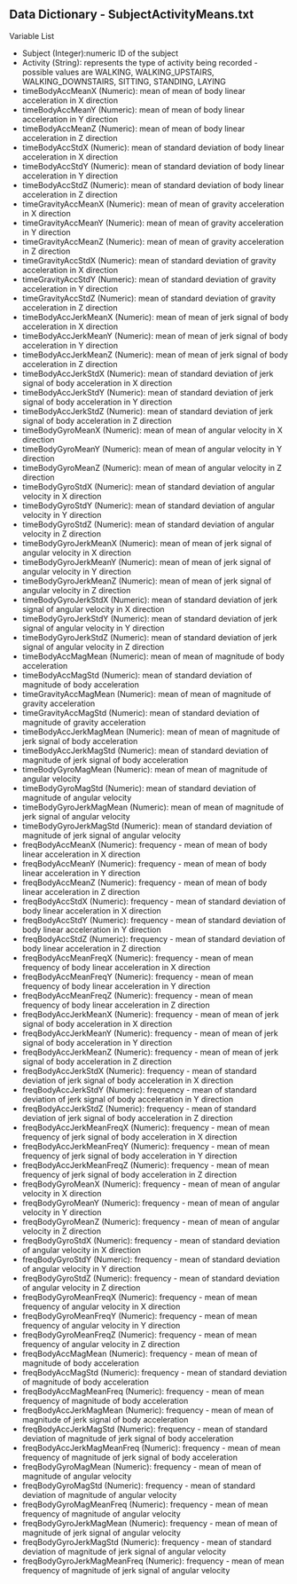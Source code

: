 ## Data Dictionary - SubjectActivityMeans.txt ##

Variable List
* Subject	(Integer):numeric ID of the subject
* Activity (String): represents the type of activity being recorded - possible values are WALKING, WALKING_UPSTAIRS, WALKING_DOWNSTAIRS, SITTING, STANDING, LAYING
* timeBodyAccMeanX (Numeric): mean of mean of body linear acceleration in X direction
* timeBodyAccMeanY (Numeric):	mean of mean of body linear acceleration in Y direction
* timeBodyAccMeanZ			(Numeric):		mean of mean of body linear acceleration in Z direction
* timeBodyAccStdX				(Numeric):		mean of standard deviation of body linear acceleration in X direction
* timeBodyAccStdY				(Numeric):		mean of standard deviation of body linear acceleration in Y direction
* timeBodyAccStdZ				(Numeric):		mean of standard deviation of body linear acceleration in Z direction
* timeGravityAccMeanX			(Numeric):		mean of mean of gravity acceleration in X direction
* timeGravityAccMeanY			(Numeric):		mean of mean of gravity acceleration in Y direction	
* timeGravityAccMeanZ			(Numeric):		mean of mean of gravity acceleration in Z direction
* timeGravityAccStdX			(Numeric):		mean of standard deviation of gravity acceleration in X direction
* timeGravityAccStdY			(Numeric):		mean of standard deviation of gravity acceleration in Y direction
* timeGravityAccStdZ			(Numeric):		mean of standard deviation of gravity acceleration in Z direction
* timeBodyAccJerkMeanX		(Numeric):		mean of mean of jerk signal of body acceleration in X direction
* timeBodyAccJerkMeanY		(Numeric):		mean of mean of jerk signal of body acceleration in Y direction
* timeBodyAccJerkMeanZ		(Numeric):		mean of mean of jerk signal of body acceleration in Z direction
* timeBodyAccJerkStdX			(Numeric):		mean of standard deviation of jerk signal of body acceleration in X direction
* timeBodyAccJerkStdY			(Numeric):		mean of standard deviation of jerk signal of body acceleration in Y direction
* timeBodyAccJerkStdZ			(Numeric):		mean of standard deviation of jerk signal of body acceleration in Z direction
* timeBodyGyroMeanX			(Numeric):		mean of mean of angular velocity in X direction
* timeBodyGyroMeanY			(Numeric):		mean of mean of angular velocity in Y direction
* timeBodyGyroMeanZ			(Numeric):		mean of mean of angular velocity in Z direction
* timeBodyGyroStdX			(Numeric):		mean of standard deviation of angular velocity in X direction
* timeBodyGyroStdY			(Numeric):		mean of standard deviation of angular velocity in Y direction
* timeBodyGyroStdZ			(Numeric):		mean of standard deviation of angular velocity in Z direction
* timeBodyGyroJerkMeanX		(Numeric):		mean of mean of jerk signal of angular velocity in X direction
* timeBodyGyroJerkMeanY		(Numeric):		mean of mean of jerk signal of angular velocity in Y direction
* timeBodyGyroJerkMeanZ		(Numeric):		mean of mean of jerk signal of angular velocity in Z direction
* timeBodyGyroJerkStdX		(Numeric):		mean of standard deviation of jerk signal of angular velocity in X direction	
* timeBodyGyroJerkStdY		(Numeric):		mean of standard deviation of jerk signal of angular velocity in Y direction	
* timeBodyGyroJerkStdZ		(Numeric):		mean of standard deviation of jerk signal of angular velocity in Z direction	
* timeBodyAccMagMean			(Numeric):		mean of mean of magnitude of body acceleration
* timeBodyAccMagStd			(Numeric):		mean of standard deviation of magnitude of body acceleration
* timeGravityAccMagMean		(Numeric):		mean of mean of magnitude of gravity acceleration
* timeGravityAccMagStd		(Numeric):		mean of standard deviation of magnitude of gravity acceleration
* timeBodyAccJerkMagMean		(Numeric):		mean of mean of magnitude of jerk signal of body acceleration
* timeBodyAccJerkMagStd		(Numeric):		mean of standard deviation of magnitude of jerk signal of body acceleration
* timeBodyGyroMagMean			(Numeric):		mean of mean of magnitude of angular velocity
* timeBodyGyroMagStd			(Numeric):		mean of standard deviation of magnitude of angular velocity
* timeBodyGyroJerkMagMean		(Numeric):		mean of mean of magnitude of jerk signal of angular velocity
* timeBodyGyroJerkMagStd		(Numeric):		mean of standard deviation of magnitude of jerk signal of angular velocity
* freqBodyAccMeanX			(Numeric):		frequency - mean of mean of body linear acceleration in X direction
* freqBodyAccMeanY            (Numeric):		frequency - mean of mean of body linear acceleration in Y direction
* freqBodyAccMeanZ            (Numeric):		frequency - mean of mean of body linear acceleration in Z direction
* freqBodyAccStdX             (Numeric):		frequency - mean of standard deviation of body linear acceleration in X direction
* freqBodyAccStdY             (Numeric):		frequency - mean of standard deviation of body linear acceleration in Y direction
* freqBodyAccStdZ             (Numeric):		frequency - mean of standard deviation of body linear acceleration in Z direction
* freqBodyAccMeanFreqX        (Numeric):		frequency - mean of mean frequency of body linear acceleration in X direction
* freqBodyAccMeanFreqY        (Numeric):		frequency - mean of mean frequency of body linear acceleration in Y direction
* freqBodyAccMeanFreqZ        (Numeric):		frequency - mean of mean frequency of body linear acceleration in Z direction
* freqBodyAccJerkMeanX       	(Numeric):		frequency - mean of mean of jerk signal of body acceleration in X direction 
* freqBodyAccJerkMeanY       	(Numeric):		frequency - mean of mean of jerk signal of body acceleration in Y direction 
* freqBodyAccJerkMeanZ       	(Numeric):		frequency - mean of mean of jerk signal of body acceleration in Z direction 
* freqBodyAccJerkStdX        	(Numeric):		frequency - mean of standard deviation of jerk signal of body acceleration in X direction 
* freqBodyAccJerkStdY        	(Numeric):		frequency - mean of standard deviation of jerk signal of body acceleration in Y direction 
* freqBodyAccJerkStdZ        	(Numeric):		frequency - mean of standard deviation of jerk signal of body acceleration in Z direction 
* freqBodyAccJerkMeanFreqX    (Numeric):		frequency - mean of mean frequency of jerk signal of body acceleration in X direction 
* freqBodyAccJerkMeanFreqY    (Numeric):		frequency - mean of mean frequency of jerk signal of body acceleration in Y direction 
* freqBodyAccJerkMeanFreqZ    (Numeric):		frequency - mean of mean frequency of jerk signal of body acceleration in Z direction 
* freqBodyGyroMeanX           (Numeric):		frequency - mean of mean of angular velocity in X direction
* freqBodyGyroMeanY           (Numeric):		frequency - mean of mean of angular velocity in Y direction
* freqBodyGyroMeanZ           (Numeric):		frequency - mean of mean of angular velocity in Z direction
* freqBodyGyroStdX            (Numeric):		frequency - mean of standard deviation of angular velocity in X direction
* freqBodyGyroStdY            (Numeric):		frequency - mean of standard deviation of angular velocity in Y direction
* freqBodyGyroStdZ            (Numeric):		frequency - mean of standard deviation of angular velocity in Z direction
* freqBodyGyroMeanFreqX       (Numeric):		frequency - mean of mean frequency of angular velocity in X direction
* freqBodyGyroMeanFreqY       (Numeric):		frequency - mean of mean frequency of angular velocity in Y direction
* freqBodyGyroMeanFreqZ       (Numeric):		frequency - mean of mean frequency of angular velocity in Z direction
* freqBodyAccMagMean          (Numeric):		frequency - mean of mean of magnitude of body acceleration
* freqBodyAccMagStd           (Numeric):		frequency - mean of standard deviation of magnitude of body acceleration
* freqBodyAccMagMeanFreq      (Numeric):		frequency - mean of mean frequency of magnitude of body acceleration
* freqBodyAccJerkMagMean      (Numeric):		frequency - mean of mean of magnitude of jerk signal of body acceleration
* freqBodyAccJerkMagStd       (Numeric):		frequency - mean of standard deviation of magnitude of jerk signal of body acceleration
* freqBodyAccJerkMagMeanFreq  (Numeric):		frequency - mean of mean frequency of magnitude of jerk signal of body acceleration
* freqBodyGyroMagMean         (Numeric):		frequency - mean of mean of magnitude of angular velocity
* freqBodyGyroMagStd          (Numeric):		frequency - mean of standard deviation of magnitude of angular velocity
* freqBodyGyroMagMeanFreq     (Numeric):		frequency - mean of mean frequency of magnitude of angular velocity
* freqBodyGyroJerkMagMean     (Numeric):		frequency - mean of mean of magnitude of jerk signal of angular velocity
* freqBodyGyroJerkMagStd      (Numeric):		frequency - mean of standard deviation of magnitude of jerk signal of angular velocity
* freqBodyGyroJerkMagMeanFreq (Numeric):		frequency - mean of mean frequency of magnitude of jerk signal of angular velocity
